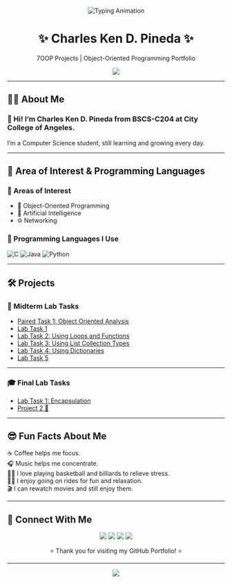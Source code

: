 <!-- 🌌 Animated Typing Header -->
<p align="center">
  <img src="https://readme-typing-svg.demolab.com?font=Poppins&size=26&pause=1500&color=8A2BE2&center=true&width=700&lines=🌙+Welcome+to+My+GitHub+Portfolio!;💻+7OOP+Projects+and+Labs;🚀+Charles+Ken+D.+Pineda" alt="Typing Animation" />
</p>

<h1 align="center">✨ Charles Ken D. Pineda ✨</h1>
<p align="center">7OOP Projects | Object-Oriented Programming Portfolio</p>

<!-- 🌀 Animated Glowing Border Image -->
<p align="center">
  <img src="https://capsule-render.vercel.app/api?type=shark&color=gradient&customColorList=12,14,16,18&height=120&section=header&text=🌌%20Charles%20Ken%20D.%20Pineda%20🌌&fontSize=35&fontAlignY=40&animation=twinkling&fontColor=ffffff" />
</p>

---

## 👨‍🎓 About Me  
### 🤝 Hi! I’m Charles Ken D. Pineda from BSCS-C204 at City College of Angeles.  
I’m a Computer Science student, still learning and growing every day.

---

## 🎯 Area of Interest & Programming Languages  

### 🧠 Areas of Interest  
- 🧩 Object-Oriented Programming  
- 🤖 Artificial Intelligence  
- 🌐 Networking  

### 💬 Programming Languages I Use  

![C](https://img.shields.io/badge/C-00599C?style=for-the-badge&logo=c&logoColor=white)
![Java](https://img.shields.io/badge/Java-ED8B00?style=for-the-badge&logo=openjdk&logoColor=white)
![Python](https://img.shields.io/badge/Python-3776AB?style=for-the-badge&logo=python&logoColor=white)

---

## 🛠️ Projects  

### 📘 Midterm Lab Tasks
- [Paired Task 1: Object Oriented Analysis](https://docs.google.com/document/d/1Z5xPeN6yxOkU2sjqdNXtnrStvA3f-t3HpdNqW_Fkyfc/edit?usp=sharing)
- [Lab Task 1](https://docs.google.com/document/d/1jT9ljDFKy4OfyxzEn6Fix6EvszSWcdYoQplOcnhwwRw/edit?usp=sharing)
- [Lab Task 2: Using Loops and Functions](https://docs.google.com/document/d/1rPUN77jDa0AWRkXd8t7x5yVGbOFAA3BJZJAQRCMunnU/edit?usp=sharing)
- [Lab Task 3: Using List Collection Types](https://docs.google.com/document/d/1AoFVjB94-fTtyzc9gSbNlSHvTVX4oEK-lWLoXhsqnEo/edit?usp=sharing)
- [Lab Task 4: Using Dictionaries](https://docs.google.com/document/d/1wnsipCe86YsALIY5bALIsf7p6LH1JcJ25NWGIdBG3II/edit?usp=sharing)
- [Lab Task 5](https://docs.google.com/document/d/1vaXryl6mt4R2aErWwzS4_RO6rnmXLU6MdIgM4Ca0Kp0/edit?usp=sharing)

---

### 🎓 Final Lab Tasks
- [Lab Task 1: Encapsulation](https://docs.google.com/document/d/1r4eB2SddHEQyA9VkQSuRDToHAnIT6t-y8OEKzGwR-Bc/edit?usp=sharing)  
- [Project 2 🚧](#)

---

## 😎 Fun Facts About Me  
☕ Coffee helps me focus.  
🎧 Music helps me concentrate.  
🏀🎱 I love playing basketball and billiards to relieve stress.  
🛵🚗 I enjoy going on rides for fun and relaxation.  
🎬 I can rewatch movies and still enjoy them.

---

## 📱 Connect With Me  

<p align="center">
  <a href="https://www.facebook.com/charles.0044/"><img src="https://img.shields.io/badge/Facebook-%231877F2.svg?style=for-the-badge&logo=facebook&logoColor=white" /></a>
  <a href="https://www.instagram.com/charlesdalusung/"><img src="https://img.shields.io/badge/Instagram-%23E4405F.svg?style=for-the-badge&logo=instagram&logoColor=white" /></a>
  <a href="https://www.tiktok.com/@charlespineda90"><img src="https://img.shields.io/badge/TikTok-%23000000.svg?style=for-the-badge&logo=tiktok&logoColor=white" /></a>
  <a href="mailto:your-email@gmail.com"><img src="https://img.shields.io/badge/Gmail-D14836?style=for-the-badge&logo=gmail&logoColor=white" /></a>
</p>

<p align="center">⭐ Thank you for visiting my GitHub Portfolio! ⭐</p>

---

<p align="center">
  <img src="https://capsule-render.vercel.app/api?type=waving&color=gradient&customColorList=2,10,12,15,18,22,24&height=100&section=footer&animation=twinkling" />
</p>
